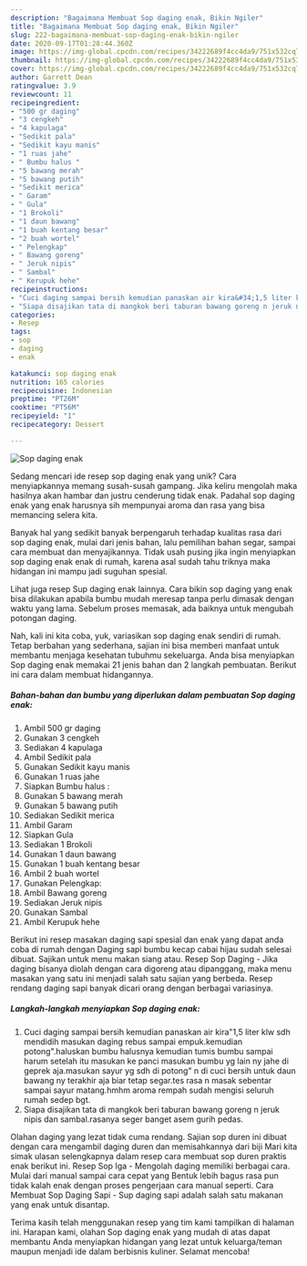 ```yaml
---
description: "Bagaimana Membuat Sop daging enak, Bikin Ngiler"
title: "Bagaimana Membuat Sop daging enak, Bikin Ngiler"
slug: 222-bagaimana-membuat-sop-daging-enak-bikin-ngiler
date: 2020-09-17T01:28:44.360Z
image: https://img-global.cpcdn.com/recipes/34222689f4cc4da9/751x532cq70/sop-daging-enak-foto-resep-utama.jpg
thumbnail: https://img-global.cpcdn.com/recipes/34222689f4cc4da9/751x532cq70/sop-daging-enak-foto-resep-utama.jpg
cover: https://img-global.cpcdn.com/recipes/34222689f4cc4da9/751x532cq70/sop-daging-enak-foto-resep-utama.jpg
author: Garrett Dean
ratingvalue: 3.9
reviewcount: 11
recipeingredient:
- "500 gr daging"
- "3 cengkeh"
- "4 kapulaga"
- "Sedikit pala"
- "Sedikit kayu manis"
- "1 ruas jahe"
- " Bumbu halus "
- "5 bawang merah"
- "5 bawang putih"
- "Sedikit merica"
- " Garam"
- " Gula"
- "1 Brokoli"
- "1 daun bawang"
- "1 buah kentang besar"
- "2 buah wortel"
- " Pelengkap"
- " Bawang goreng"
- " Jeruk nipis"
- " Sambal"
- " Kerupuk hehe"
recipeinstructions:
- "Cuci daging sampai bersih kemudian panaskan air kira&#34;1,5 liter klw sdh mendidih masukan daging rebus sampai empuk.kemudian potong&#34;.haluskan bumbu halusnya kemudian tumis bumbu sampai harum setelah itu masukan ke panci masukan bumbu yg lain ny jahe di geprek aja.masukan sayur yg sdh di potong&#34; n di cuci bersih untuk daun bawang ny terakhir aja biar tetap segar.tes rasa n masak sebentar sampai sayur matang.hmhm aroma rempah sudah mengisi seluruh rumah sedep bgt."
- "Siapa disajikan tata di mangkok beri taburan bawang goreng n jeruk nipis dan sambal.rasanya seger banget asem gurih pedas."
categories:
- Resep
tags:
- sop
- daging
- enak

katakunci: sop daging enak 
nutrition: 165 calories
recipecuisine: Indonesian
preptime: "PT26M"
cooktime: "PT56M"
recipeyield: "1"
recipecategory: Dessert

---
```



![Sop daging enak](https://img-global.cpcdn.com/recipes/34222689f4cc4da9/751x532cq70/sop-daging-enak-foto-resep-utama.jpg)

Sedang mencari ide resep sop daging enak yang unik? Cara menyiapkannya memang susah-susah gampang. Jika keliru mengolah maka hasilnya akan hambar dan justru cenderung tidak enak. Padahal sop daging enak yang enak harusnya sih mempunyai aroma dan rasa yang bisa memancing selera kita.

Banyak hal yang sedikit banyak berpengaruh terhadap kualitas rasa dari sop daging enak, mulai dari jenis bahan, lalu pemilihan bahan segar, sampai cara membuat dan menyajikannya. Tidak usah pusing jika ingin menyiapkan sop daging enak enak di rumah, karena asal sudah tahu triknya maka hidangan ini mampu jadi suguhan spesial.

Lihat juga resep Sup daging enak lainnya. Cara bikin sop daging yang enak bisa dilakukan apabila bumbu mudah meresap tanpa perlu dimasak dengan waktu yang lama. Sebelum proses memasak, ada baiknya untuk mengubah potongan daging.


Nah, kali ini kita coba, yuk, variasikan sop daging enak sendiri di rumah. Tetap berbahan yang sederhana, sajian ini bisa memberi manfaat untuk membantu menjaga kesehatan tubuhmu sekeluarga. Anda bisa menyiapkan Sop daging enak memakai 21 jenis bahan dan 2 langkah pembuatan. Berikut ini cara dalam membuat hidangannya.

<!--inarticleads1-->

##### Bahan-bahan dan bumbu yang diperlukan dalam pembuatan Sop daging enak:

1. Ambil 500 gr daging
1. Gunakan 3 cengkeh
1. Sediakan 4 kapulaga
1. Ambil Sedikit pala
1. Gunakan Sedikit kayu manis
1. Gunakan 1 ruas jahe
1. Siapkan  Bumbu halus :
1. Gunakan 5 bawang merah
1. Gunakan 5 bawang putih
1. Sediakan Sedikit merica
1. Ambil  Garam
1. Siapkan  Gula
1. Sediakan 1 Brokoli
1. Gunakan 1 daun bawang
1. Gunakan 1 buah kentang besar
1. Ambil 2 buah wortel
1. Gunakan  Pelengkap:
1. Ambil  Bawang goreng
1. Sediakan  Jeruk nipis
1. Gunakan  Sambal
1. Ambil  Kerupuk hehe


Berikut ini resep masakan daging sapi spesial dan enak yang dapat anda coba di rumah dengan Daging sapi bumbu kecap cabai hijau sudah selesai dibuat. Sajikan untuk menu makan siang atau. Resep Sop Daging - Jika daging bisanya diolah dengan cara digoreng atau dipanggang, maka menu masakan yang satu ini menjadi salah satu sajian yang berbeda. Resep rendang daging sapi banyak dicari orang dengan berbagai variasinya. 

<!--inarticleads2-->

##### Langkah-langkah menyiapkan Sop daging enak:

1. Cuci daging sampai bersih kemudian panaskan air kira&#34;1,5 liter klw sdh mendidih masukan daging rebus sampai empuk.kemudian potong&#34;.haluskan bumbu halusnya kemudian tumis bumbu sampai harum setelah itu masukan ke panci masukan bumbu yg lain ny jahe di geprek aja.masukan sayur yg sdh di potong&#34; n di cuci bersih untuk daun bawang ny terakhir aja biar tetap segar.tes rasa n masak sebentar sampai sayur matang.hmhm aroma rempah sudah mengisi seluruh rumah sedep bgt.
1. Siapa disajikan tata di mangkok beri taburan bawang goreng n jeruk nipis dan sambal.rasanya seger banget asem gurih pedas.


Olahan daging yang lezat tidak cuma rendang. Sajian sop duren ini dibuat dengan cara mengambil daging duren dan memisahkannya dari biji Mari kita simak ulasan selengkapnya dalam resep cara membuat sop duren praktis enak berikut ini. Resep Sop Iga - Mengolah daging memiliki berbagai cara. Mulai dari manual sampai cara cepat yang Bentuk lebih bagus rasa pun tidak kalah enak dengan proses pengerjaan cara manual seperti. Cara Membuat Sop Daging Sapi - Sup daging sapi adalah salah satu makanan yang enak untuk disantap. 

Terima kasih telah menggunakan resep yang tim kami tampilkan di halaman ini. Harapan kami, olahan Sop daging enak yang mudah di atas dapat membantu Anda menyiapkan hidangan yang lezat untuk keluarga/teman maupun menjadi ide dalam berbisnis kuliner. Selamat mencoba!
